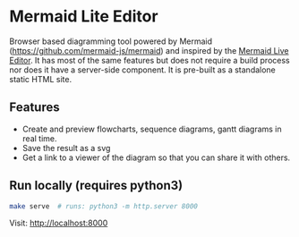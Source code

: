 # Mermaid Lite Editor

Browser based diagramming tool powered by Mermaid (https://github.com/mermaid-js/mermaid) and inspired by the [Mermaid Live Editor](https://github.com/mermaid-js/mermaid-live-editor). It has most of the same features but does not require a build process nor does it have a server-side component. It is pre-built as a standalone static HTML site.

## Features

- Create and preview flowcharts, sequence diagrams, gantt diagrams in real time.
- Save the result as a svg
- Get a link to a viewer of the diagram so that you can share it with others.

## Run locally (requires python3)

```bash
make serve  # runs: python3 -m http.server 8000
```

Visit: <http://localhost:8000>

